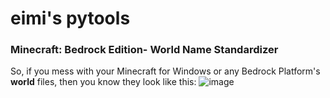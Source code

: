 # eimi's pytools
### Minecraft: Bedrock Edition- World Name Standardizer
So, if you mess with your Minecraft for Windows or any Bedrock Platform's **world** files,
then you know they look like this:
![image](https://github.com/miqumi/miqumi.github.io/assets/80510430/3b1b408b-519e-428c-b7e8-e7d401a7330c)
